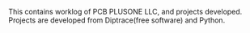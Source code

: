 This contains worklog of PCB PLUSONE LLC, and projects developed.
Projects are developed from Diptrace(free software) and Python.
